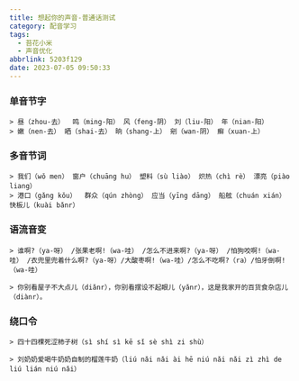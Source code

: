 ```yaml
---
title: 想起你的声音-普通话测试
category: 配音学习
tags:
  - 苔花小米
  - 声音优化
abbrlink: 5203f129
date: 2023-07-05 09:50:33
---
```


### 单音节字
    > 昼（zhou-去）  鸣（ming-阳） 风（feng-阴） 刘（liu-阳） 年（nian-阳） 
    > 嫩（nen-去） 晒（shai-去） 晌（shang-上） 剜（wan-阴） 癣（xuan-上）
### 多音节词
    > 我们（wǒ men） 窗户（chuāng hu） 塑料（sù liào） 炽热（chì rè） 漂亮（piào liang） 
    > 港口（gǎng kǒu）  群众（qún zhòng） 应当（yīng dāng） 船舷（chuán xián） 快板儿（kuài bǎnr）
### 语流音变
    > 谁啊?（ya-呀） /张果老啊!（wa-哇） /怎么不进来啊?（ya-呀） /怕狗咬啊!（wa-哇） /衣兜里兜着什么啊?（ya-呀）/大酸枣啊!（wa-哇）/怎么不吃啊?（ra）/怕牙倒啊!（wa-哇）

    > 你别看屋子不大点儿（diǎnr），你别看摆设不起眼儿（yǎnr），这是我家开的百货食杂店儿（diànr）。
### 绕口令
    > 四十四棵死涩柿子树（sì shí sì kē sǐ sè shì zi shù）
    
    > 刘奶奶爱喝牛奶奶自制的榴莲牛奶（liú nǎi nǎi ài hē niú nǎi nǎi zì zhì de liú lián niú nǎi）